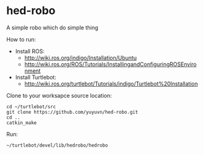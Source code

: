 # hed-robo
A simple robo which do simple thing

How to run:
* Install ROS: 
  * http://wiki.ros.org/indigo/Installation/Ubuntu
  * http://wiki.ros.org/ROS/Tutorials/InstallingandConfiguringROSEnvironment
* Install Turtlebot:
  * http://wiki.ros.org/turtlebot/Tutorials/indigo/Turtlebot%20Installation
  
Clone to your worksapce source location:
```
cd ~/turtlebot/src
git clone https://github.com/yuyuvn/hed-robo.git
cd ..
catkin_make
```
Run:
```
~/turtlebot/devel/lib/hedrobo/hedrobo
```
